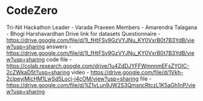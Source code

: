 # CodeZero
Tri-Nit Hackathon
Leader - Varada Praveen
Members - Amarendra Talagana
        - Bhogi Harshavardhan
Drive link for datasets
Questionnaire - https://drive.google.com/file/d/1I_fHtFSv9GzVYJNu_KY0VxrB0t7B3YdB/view?usp=sharing
answers -  https://drive.google.com/file/d/1I_fHtFSv9GzVYJNu_KY0VxrB0t7B3YdB/view?usp=sharing
code file - https://colab.research.google.com/drive/1u4ZdDJYFFWmnnmEFsZYOlC-2cZWkaD5t?usp=sharing
video - https://drive.google.com/file/d/1Vkh-2clpeyjMicHM1LwSd5Locj-j4cOM/view?usp=sharing
file - https://drive.google.com/file/d/1jZ1vLun9JW2S3QmsncRtczL1K5aGh1nP/view?usp=sharing
